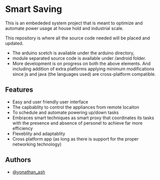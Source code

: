 
# Smart Saving

This is an embededed system project that is meant to optimize and automate power usage at house hold and industrial scale.

This repository is where all the source code needed will be placed and updated.
 * The arduino scetch is available under the arduino directory,
 * module separated source code is available under /android folder.
 * More development is on progress on both the above elements. And including addition of extra platforms applying minimum modifications since js and java (the languages used) are cross-platform compatible.




## Features

- Easy and user friendly user interface
- The capbablity to control the appliances from remote locaiton
- To schedule and automate powering up/down tasks
- Embraces smart techniques as smart proxy that coordinates its tasks with the presence and absence of personel to achieve far more efficiency
- Flexeblity and adaptablity
- Cross platform app (as long as there is support for the proper networking technology)


## Authors

- [@yonathan_ash](https://www.github.com/Yonathan-Ashebir)


